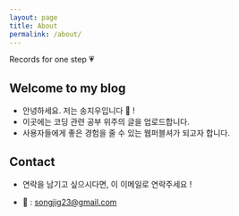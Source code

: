 ```yaml
---
layout: page
title: About
permalink: /about/
---
```


Records for one step 💗


## Welcome to my blog

- 안녕하세요. 저는 송지우입니다 👋 !
- 이곳에는 코딩 관련 공부 위주의 글을 업로드합니다.
- 사용자들에게 좋은 경험을 줄 수 있는 웹퍼블셔가 되고자 합니다.


## Contact

- 연락을 남기고 싶으시다면, 이 이메일로 연락주세요 !

-  📩 : songjig23@gmail.com
